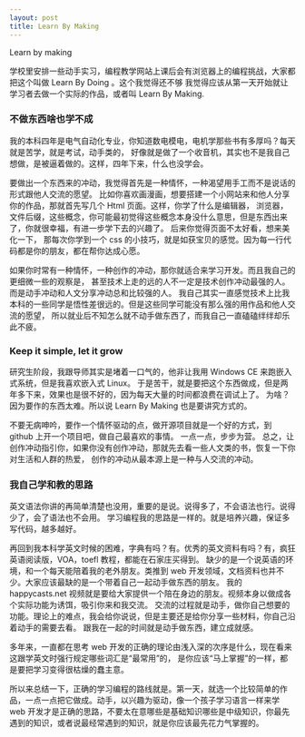 ```yaml
---
layout: post
title: Learn By Making
---
```


Learn by making

学校里安排一些动手实习，编程教学网站上课后会有浏览器上的编程挑战，大家都把这个叫做 Learn By Doing 。这个我觉得还不够
我觉得应该从第一天开始就让学习者去做一个实际的作品，或者叫 Learn By Making.

### 不做东西啥也学不成

我的本科四年是电气自动化专业，你知道数电模电，电机学那些书有多厚吗？每天就是苦学，就是考试，动手类的，
好像就是做了一个收音机，其实也不是我自己想做，是被逼着做的。这样，四年下来，什么也没学会。

要做出一个东西来的冲动，我觉得首先是一种情怀，一种渴望用手工而不是说话的形式跟他人交流的愿望。
比如你喜欢画漫画，想要搭建一个小网站来和他人分享你的作品，那就首先写几个 Html 页面。这样，你学了什么是编辑器，
浏览器，文件后缀，这些概念，你可能最初觉得这些概念本身没什么意思，但是东西出来了，你就很幸福，有进一步学下去的兴趣了。
后来你觉得页面不太好看，想来美化一下，
那每次你学到一个 css 的小技巧，就是如获宝贝的感觉。因为每一行代码都是你的朋友，都在帮你达成心愿。

如果你时常有一种情怀，一种创作的冲动，那你就适合来学习开发。而且我自己的更细微一些的观察是，
甚至技术上走的远的人不一定是技术创作冲动最强的人。而是动手冲动和人文分享冲动总和比较强的人。
我自己其实一直感觉技术上比我本科的一些同学是悟性差很远的。但是这些同学可能没有那么强的用作品和他人交流的愿望，
所以就业后不知怎么就不动手做东西了，而我自己一直磕磕绊绊却乐此不疲。

### Keep it simple, let it grow

研究生阶段，我跟导师其实是堵着一口气的，他非让我用 Windows CE 来跑嵌入式系统，但是我喜欢嵌入式 Linux。
于是苦干，就是要把这个东西做成，但是两年多下来，效果也是很不好的，因为每天大量的时间都浪费在调试上了。
为啥？因为要作的东西太难。所以说 Learn By Making 也是要讲究方式的。

不要无病呻吟，要作一个情怀驱动的点，做开源项目就是一个好的方式，到 github 上开一个项目吧，做自己最喜欢的事情。
一点一点，步步为营。 总之，让创作冲动指引你，如果你没有创作冲动，那就先去看一些人文类的书，恢复一下你对生活和人群的热爱，
创作的冲动从最本源上是一种与人交流的冲动。

### 我自己学和教的思路

英文语法你讲的再简单清楚也没用，重要的是说。说得多了，不会语法也行。说得少了，会了语法也不会用。
学习编程我的思路是一样的。就是培养兴趣，保证多写代码，越多越好。

再回到我本科学英文时候的困难，字典有吗？有。优秀的英文资料有吗？有，疯狂英语阅读版，VOA，toefl 教程，都能在石家庄买得到。
缺少的是一个说英语的环境，和一个每天能陪着我的老外朋友。类推到 web 开发领域，文档资料也并不少。大家应该最缺的是一个带着自己一起动手做东西的朋友。
我的 happycasts.net 视频就是要给大家提供一个陪在身边的朋友。视频本身以做成各个实际功能为诱饵，吸引你来和我交流。
交流的过程就是动手，做你自己想要的功能。理论上的难点，我会给你说说，但是主要还是给你分享一些材料，你自己沿着动手的需要去看。
跟我在一起的时间就是动手做东西，建立成就感。

多年来，一直都在思考 web 开发的正确的理论由浅入深的次序是什么，现在看来这跟学英文时强行规定哪些词汇是“最常用”的，
是你应该“马上掌握”的一样，都是要把学习变得很枯燥的蠢主意。

所以来总结一下，正确的学习编程的路线就是。第一天，就选一个比较简单的作品，一点一点把它做成。动手，以兴趣为驱动，像一个孩子学习语言一样来学
web 开发才是正确的思路，不要太在意哪些是基础知识哪些是中级知识，你最先遇到的知识，或者说最经常遇到的知识，就是你应该最先花力气掌握的。
